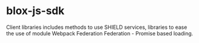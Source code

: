 # blox-js-sdk

Client libraries includes methods to use SHIELD services, libraries to ease the use of module Webpack Federation Federation - Promise based loading.

